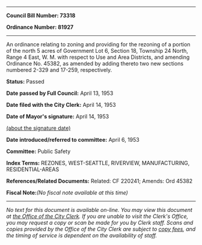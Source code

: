 

********

**Council Bill Number: 73318**
   
**Ordinance Number: 81927**
********

 An ordinance relating to zoning and providing for the rezoning of a portion of the north 5 acres of Government Lot 6, Section 18, Township 24 North, Range 4 East, W. M. with respect to Use and Area Districts, and amending Ordinance No. 45382, as amended by adding thereto two new sections numbered 2-329 and 17-259, respectively.

**Status:** Passed
   
**Date passed by Full Council:** April 13, 1953
   
**Date filed with the City Clerk:** April 14, 1953
   
**Date of Mayor's signature:** April 14, 1953
   
[(about the signature date)](/~public/approvaldate.htm)
   
   
   
**Date introduced/referred to committee:** April 6, 1953
   
**Committee:** Public Safety
   
   
**Index Terms:** REZONES, WEST-SEATTLE, RIVERVIEW, MANUFACTURING, RESIDENTIAL-AREAS

**References/Related Documents:** Related: CF 220241; Amends: Ord 45382

**Fiscal Note:**_(No fiscal note available at this time)_
********

_No text for this document is available on-line. You may view this document at [the Office of the City Clerk](http://www.seattle.gov/leg/clerk/contactUs.htm). If you are unable to visit the Clerk's Office, you may request a copy or scan be made for you by Clerk staff. Scans and copies provided by the Office of the City Clerk are subject to [copy fees](http://clerk.seattle.gov/~public/clerkfees.htm), and the timing of service is dependent on the availability of staff._


